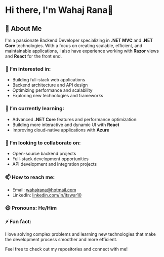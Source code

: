 # Hi there, I'm Wahaj Rana👋

## 🚀 About Me

I'm a passionate Backend Developer specializing in **.NET MVC** and **.NET Core** technologies. With a focus on creating scalable, efficient, and maintainable applications, I also have experience working with **Razor** views and **React** for the front end.

### 👀 I’m interested in:
- Building full-stack web applications
- Backend architecture and API design
- Optimizing performance and scalability
- Exploring new technologies and frameworks

### 🌱 I’m currently learning:
- Advanced **.NET Core** features and performance optimization
- Building more interactive and dynamic UI with **React**
- Improving cloud-native applications with **Azure**

### 💞️ I’m looking to collaborate on:
- Open-source backend projects
- Full-stack development opportunities
- API development and integration projects

### 📫 How to reach me:
- Email: [wahajrana@hotmail.com](mailto:wahajrana@hotmail.com)
- LinkedIn: [linkedin.com/in/itswar10](https://www.linkedin.com/in/wahaj-rana/)

### 😄 Pronouns: He/Him

### ⚡ Fun fact:
I love solving complex problems and learning new technologies that make the development process smoother and more efficient.

Feel free to check out my repositories and connect with me!


